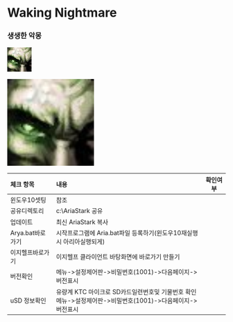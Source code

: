 # Waking Nightmare

### 생생한 악몽
![생생한악몽](./res/생생한악몽.png)

<img src="./res/생생한악몽.png" width="200" height="200">

|체크 항목|내용|확인여부|
|:---|:---|:---:|
|윈도우10셋팅| 참조 ||
|공유디렉토리| c:\AriaStark 공유||
|업데이트|최신 AriaStark 복사 ||
|Arya.bat바로가기|시작프로그램에 Aria.bat파일 등록하기(윈도우10재실행시 아리아실행되게)||
|이지헬프바로가기|이지헬프 클라이언트 바탕화면에 바로가기 만들기||
|버전확인|메뉴->설정제어판->비밀번호(1001)->다음페이지->버전표시 || 
|uSD 정보확인|유량계 KTC 마이크로 SD카드일련번호및 기물번호 확인<br>메뉴->설정제어판->비밀번호(1001)->다음페이지->버전표시 ||   